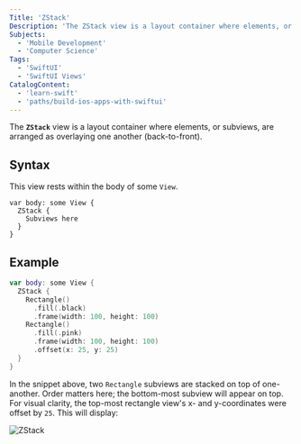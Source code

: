 ```yaml
---
Title: 'ZStack'
Description: 'The ZStack view is a layout container where elements, or subviews, are arranged as overlaying one another (back-to-front)'
Subjects:
  - 'Mobile Development'
  - 'Computer Science'
Tags:
  - 'SwiftUI'
  - 'SwiftUI Views'
CatalogContent:
  - 'learn-swift'
  - 'paths/build-ios-apps-with-swiftui'
---
```


The **`ZStack`** view is a layout container where elements, or subviews, are arranged as overlaying one another (back-to-front).

## Syntax

This view rests within the body of some `View`.

```pseudo
var body: some View {
  ZStack {
    Subviews here
  }
}
```

## Example

```swift
var body: some View {
  ZStack {
    Rectangle()
      .fill(.black)
      .frame(width: 100, height: 100)
    Rectangle()
      .fill(.pink)
      .frame(width: 100, height: 100)
      .offset(x: 25, y: 25)
  }
}
```

In the snippet above, two `Rectangle` subviews are stacked on top of one-another. Order matters here; the bottom-most subview will appear on top. For visual clarity, the top-most rectangle view's x- and y-coordinates were offset by `25`. This will display:

![ZStack](https://raw.githubusercontent.com/Codecademy/docs/main/media/zstack.png)
